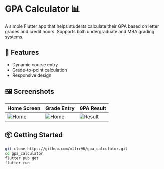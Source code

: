 # GPA Calculator 📊

A simple Flutter app that helps students calculate their GPA based on letter grades and credit hours. Supports both undergraduate and MBA grading systems.

## 🚀 Features

- Dynamic course entry
- Grade-to-point calculation
- Responsive design

## 🖼️ Screenshots

| Home Screen                                                                             | Grade Entry                                                                            | GPA Result                                                                            |
|-----------------------------------------------------------------------------------------|----------------------------------------------------------------------------------------|---------------------------------------------------------------------------------------|
| ![Home](https://github.com/mllrr96/gpa_calculator/blob/main/screenshots/Home-Empty.png) | ![Home](https://github.com/mllrr96/gpa_calculator/blob/main/screenshots/Home.png) | ![Result](https://github.com/mllrr96/gpa_calculator/blob/main/screenshots/Result.png) |

## 📦 Getting Started

```bash
git clone https://github.com/mllrr96/gpa_calculator.git
cd gpa_calculator
flutter pub get
flutter run
